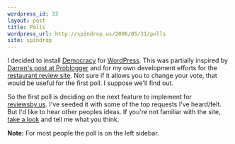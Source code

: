 ```yaml
---
wordpress_id: 33
layout: post
title: Polls
wordpress_url: http://spindrop.us/2006/05/31/polls
site: spindrop
---
```



[democracy]: http://blog.jalenack.com/archives/democracy/
[wordpress]: http://wordpress.org/
[p]: http://www.problogger.net/archives/2006/06/01/blog-polls/
[rbu]: http://reviewsby.us/

I decided to install [Democracy] for [WordPress].  This was partially inspired by [Darren's post at Problogger][p] and for my own development efforts for the [restaurant review site][rbu].  Not sure if it allows you to change your vote, that would be useful for the first poll.  I suppose we'll find out.

So the first poll is deciding on the next feature to implement for [reviewsby.us][rbu].  I've seeded it with some of the top requests I've heard/felt.  But I'd like to hear other peoples ideas.  If you're not familiar with the site, [take a look][rbu] and tell me what you think. 

**Note:** For most people the poll is on the left sidebar.
